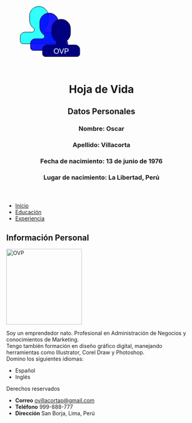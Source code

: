 <!DOCTYPE html>
<html>
  <head>
    <meta charset="utf-8">
    <meta name="viewport" content="width=device-width,user-scalable=no">
    <title>Hoja de Vida OVP</title>
  </head>
  <header>
    <svg xmlns="http://www.w3.org/2000/svg" xmlns:xlink="http://www.w3.org/1999/xlink" width="520px" height="200px" viewBox="0 0  520 200" preserveAspectRatio="xMidYMid meet" ><defs id="svgEditorDefs"><polygon id="svgEditorShapeDefs" fill="khaki" stroke="black" style="vector-effect: non-scaling-stroke; stroke-width: 1px;"/></defs><rect id="svgEditorBackground" x="0" y="0" width="520" height="200" style="fill: none; stroke: none;"/><path d="M58.03879188635949,-86.43274250688447h-24c-4.418999999999997,0,-8,-3.581000000000003,-8,-8v-4.290999999999997c9.561999999999998,-5.534000000000006,16,-15.866,16,-27.709000000000003v-16c0,-17.673000000000002,-14.326999999999998,-32,-32,-32s-32,14.326999999999998,-32,32v16c0,11.843000000000004,6.438000000000002,22.174000000000007,16,27.709000000000003v4.290999999999997c0,4.418999999999997,-3.581000000000003,8,-8,8h-24c-8.835999999999999,0,-16,7.162999999999997,-16,16v14.221999999999994c0,5.400000000000006,4.378,9.778000000000006,9.777999999999999,9.778000000000006h108.445c5.400000000000006,0,9.778000000000006,-4.378,9.778000000000006,-9.778000000000006v-14.221999999999994c0,-8.837000000000003,-7.162999999999997,-16,-16,-16Z" stroke="black" id="e1_shape" style="vector-effect: non-scaling-stroke; stroke-width: 1px; fill-opacity: 0.8;" transform="matrix(0.796869 0 0 0.796869 81 171)" fill="aqua"/><path d="M93.13702070903831,-63.88362809554502h-24c-4.418999999999997,0,-8,-3.581000000000003,-8,-8v-4.290999999999997c9.561999999999998,-5.534000000000006,16,-15.866,16,-27.709000000000003v-16c0,-17.673000000000002,-14.326999999999998,-32,-32,-32s-32,14.326999999999998,-32,32v16c0,11.843000000000004,6.438000000000002,22.174000000000007,16,27.709000000000003v4.290999999999997c0,4.418999999999997,-3.581000000000003,8,-8,8h-24c-8.835999999999999,0,-16,7.162999999999997,-16,16v14.221999999999994c0,5.400000000000006,4.378,9.778000000000006,9.777999999999999,9.778000000000006h108.445c5.400000000000006,0,9.778000000000006,-4.378,9.778000000000006,-9.778000000000006v-14.221999999999994c0,-8.837000000000003,-7.162999999999997,-16,-16,-16Z" stroke="black" id="e30_shape" style="vector-effect: non-scaling-stroke; stroke-width: 1px; fill-opacity: 0.9;" transform="matrix(0.796869 0 0 0.796869 81 171)" fill="blue"/><path d="M134.50980673738724,-42.58942512533952h-24c-4.418999999999997,0,-8,-3.581000000000003,-8,-8v-4.290999999999997c9.561999999999998,-5.534000000000006,16,-15.866,16,-27.709000000000003v-16c0,-17.673000000000002,-14.326999999999998,-32,-32,-32s-32,14.326999999999998,-32,32v16c0,11.843000000000004,6.438000000000002,22.174000000000007,16,27.709000000000003v4.290999999999997c0,4.418999999999997,-3.581000000000003,8,-8,8h-24c-8.835999999999999,0,-16,7.162999999999997,-16,16v14.221999999999994c0,5.400000000000006,4.378,9.778000000000006,9.777999999999999,9.778000000000006h108.445c5.400000000000006,0,9.778000000000006,-4.378,9.778000000000006,-9.778000000000006v-14.221999999999994c0,-8.837000000000003,-7.162999999999997,-16,-16,-16Z" stroke="black" id="e2_shape" style="vector-effect: non-scaling-stroke; stroke-width: 1px;" transform="matrix(0.796869 0 0 0.796869 81 171)" fill="navy"/><text fill="white" x="129" y="161" id="e2_texte" style="font-family: Arial; font-size: 20px;" >OVP</text></svg>
    <h1>Hoja de Vida</h1>
    <h2>Datos Personales</h2>
    <h3>Nombre: Oscar</h3>
    <h3>Apellido: Villacorta</h3>
    <h3>Fecha de nacimiento: 13 de junio de 1976</h3>
    <h3>Lugar de nacimiento: La Libertad, Perú</h3>
  </header>
  <nav>
    <ul>
      <li><a href="index.html">Inicio</a></li>
      <li><a href="educacion.html">Educación</a></li>
      <li><a href="experiencia.html">Experiencia</a></li>
    </ul>
  </nav>
  <body>
    <h2>Información Personal</h2>
    <img src="img/OVPprofile.JPG" alt="OVP" title="OVP" height="200px">
    <p>
      Soy un emprendedor nato. Profesional en Administración de Negocios y conocimientos de Marketing. <br>
      Tengo también formación en diseño gráfico digital, manejando herramientas como Illustrator, Corel Draw y Photoshop. <br>
      Domino los siguientes idiomas:
      <ul>
        <li>Español</li>
        <li>Inglés</li>
      </ul>
    </p>
  </body>
  <footer>
    <p>Derechos reservados</p>
    <ul>
      <li><strong>Correo</strong> <a href="mailto:micorreo@gmail.com">ovillacortap@gmail.com</a></li>
      <li><strong>Teléfono</strong> 999-888-777</li>
      <li><strong>Dirección</strong> San Borja, Lima, Perú</li>
    </ul>
  </footer>
</html>
